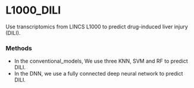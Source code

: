 # L1000_DILI
Use transcriptomics from LINCS L1000 to predict drug-induced liver injury (DILI).


### Methods
* In the conventional_models, We use three KNN, SVM and RF to predict DILI.
* In the DNN, we use a fully connected deep neural network to predict DILI.

